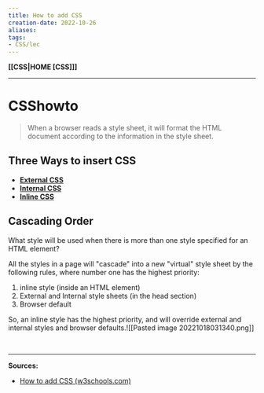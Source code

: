 ```yaml
---
title: How to add CSS
creation-date: 2022-10-26
aliases:
tags:
- CSS/lec
---
```

**[[CSS|HOME [CSS]]]**

---
# CSShowto
> When a browser reads a style sheet, it will format the HTML document according to the information in the style sheet.

## Three Ways to insert CSS
- **[External CSS](CSSexternal.md)**
- **[Internal CSS](CSSinternal.md)**
- **[Inline CSS](CSSinline.md)**

## Cascading Order
What style will be used when there is more than one style specified for an HTML element?

All the styles in a page will "cascade" into a new "virtual" style sheet by the following rules, where number one has the highest priority:
1. inline style (inside an HTML element)
2. External and Internal style sheets (in the head section)
3. Browser default

So, an inline style has the highest priority, and will override external and internal styles and browser defaults.![[Pasted image 20221018031340.png]]

<br>

---
**Sources:**
- [How to add CSS (w3schools.com)](https://www.w3schools.com/css/css_howto.asp)